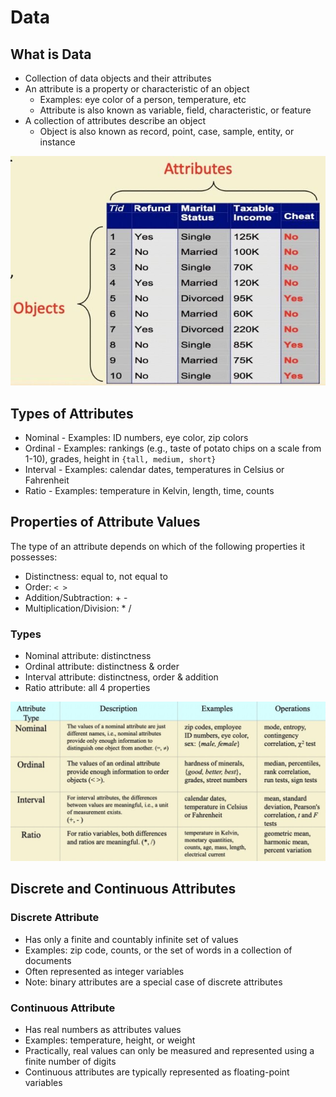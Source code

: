 # Data

## What is Data

- Collection of data objects and their attributes
- An attribute is a property or characteristic of an object
    - Examples: eye color of a person, temperature, etc
    - Attribute is also known as variable, field, characteristic, or feature
- A collection of attributes describe an object
    - Object is also known as record, point, case, sample, entity, or instance

![image](../../media/Data-image1.jpg)

## Types of Attributes

- Nominal - Examples: ID numbers, eye color, zip colors
- Ordinal - Examples: rankings (e.g., taste of potato chips on a scale from 1-10), grades, height in `{tall, medium, short}`
- Interval - Examples: calendar dates, temperatures in Celsius or Fahrenheit
- Ratio - Examples: temperature in Kelvin, length, time, counts

## Properties of Attribute Values

The type of an attribute depends on which of the following properties it possesses:

- Distinctness: equal to, not equal to
- Order: `< >`
- Addition/Subtraction: + -
- Multiplication/Division: * /

### Types

- Nominal attribute: distinctness
- Ordinal attribute: distinctness & order
- Interval attribute: distinctness, order & addition
- Ratio attribute: all 4 properties

![image](../../media/Data-image2.jpg)

## Discrete and Continuous Attributes

### Discrete Attribute

- Has only a finite and countably infinite set of values
- Examples: zip code, counts, or the set of words in a collection of documents
- Often represented as integer variables
- Note: binary attributes are a special case of discrete attributes

### Continuous Attribute

- Has real numbers as attributes values
- Examples: temperature, height, or weight
- Practically, real values can only be measured and represented using a finite number of digits
- Continuous attributes are typically represented as floating-point variables
